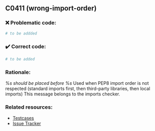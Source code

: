 ## C0411 (wrong-import-order)

### :x: Problematic code:

```python
# to be addded
```

### :heavy_check_mark: Correct code:

```python
# to be added
```

### Rationale:

 *%s should be placed before %s*
  Used when PEP8 import order is not respected (standard imports first, then
  third-party libraries, then local imports) This message belongs to the
  imports checker.



### Related resources:

- [Testcases](#)
- [Issue Tracker](https://github.com/PyCQA/pylint/issues?q=is%3Aissue+%22wrong-import-order%22+OR+%22C0411%22)
